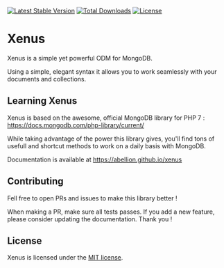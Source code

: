 [![Latest Stable Version](https://poser.pugx.org/abellion/xenus/v/stable)](https://packagist.org/packages/abellion/xenus)
[![Total Downloads](https://poser.pugx.org/abellion/xenus/downloads)](https://packagist.org/packages/abellion/xenus)
[![License](https://poser.pugx.org/abellion/xenus/license)](https://packagist.org/packages/abellion/xenus)

# Xenus

Xenus is a simple yet powerful ODM for MongoDB.

Using a simple, elegant syntax it allows you to work seamlessly with your documents and collections.

## Learning Xenus

Xenus is based on the awesome, official MongoDB library for PHP 7 : https://docs.mongodb.com/php-library/current/

While taking advantage of the power this library gives, you'll find tons of usefull and shortcut methods to work on a daily basis with MongoDB.

Documentation is available at https://abellion.github.io/xenus

## Contributing

Fell free to open PRs and issues to make this library better !

When making a PR, make sure all tests passes. If you add a new feature, please consider updating the documentation. Thank you !

## License

Xenus is licensed under the [MIT license](http://opensource.org/licenses/MIT).

